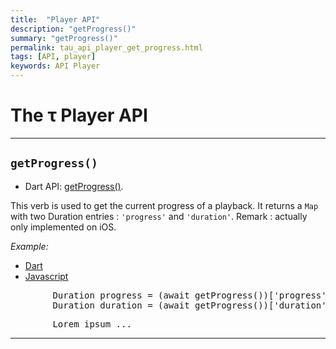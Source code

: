 ```yaml
---
title:  "Player API"
description: "getProgress()"
summary: "getProgress()"
permalink: tau_api_player_get_progress.html
tags: [API, player]
keywords: API Player
---
```

# The &tau; Player API

---------------------------------------------------------------------------------------------------------------------------------

## `getProgress()`

- Dart API: [getProgress()](pages/flutter-sound/api/player/FlutterSoundPlayer/getProgress.html).

This verb is used to get the current progress of a playback.
It returns a `Map` with two Duration entries : `'progress'` and `'duration'`.
Remark : actually only implemented on iOS.

*Example:*
<ul id="profileTabs" class="nav nav-tabs">
    <li class="active"><a href="#dart" data-toggle="tab">Dart</a></li>
    <li><a href="#javascript" data-toggle="tab">Javascript</a></li>
</ul>
<div class="tab-content">

<div role="tabpanel" class="tab-pane active" id="dart">

<pre>
        Duration progress = (await getProgress())['progress'];
        Duration duration = (await getProgress())['duration'];
</pre>

</div>

<div role="tabpanel" class="tab-pane" id="javascript">
<pre>
        Lorem ipsum ...
</pre>
</div>

</div>

---------------------------------------------------------------------------------------------------------------------------------

